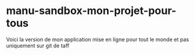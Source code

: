 # manu-sandbox-mon-projet-pour-tous
Voici la version de mon application mise en ligne pour tout le monde et pas uniquement sur git de taff

